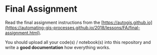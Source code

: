 # Final Assignment

Read the final assignment instructions from the [https://autogis.github.io](https://automating-gis-processes.github.io/2018/lessons/FA/final-assignment.html).

You should upload all your code(s) / notebook(s) into this repository and write a **good documentation** how everything works.
